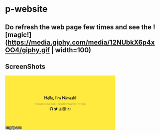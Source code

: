 # p-website

## Do refresh the web page few times and see the ![magic!](https://media.giphy.com/media/12NUbkX6p4xOO4/giphy.gif | width=100)

## ScreenShots

![Refresh](./public/assets/2tmw31.gif)

<!-- <img src="/public/assets/webPage1.png" height="500px"/>
<img src="/public/assets/webPage2.png" height="500px"/>
<img src="/public/assets/webPage3.png" height="500px"/> -->
